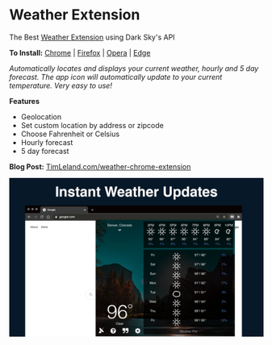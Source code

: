 Weather Extension
===========
The Best [Weather Extension](http://weatherextension.com) using Dark Sky's API

**To Install:** [Chrome](https://chrome.google.com/webstore/detail/weather/iolcbmjhmpdheggkocibajddahbeiglb)
| [Firefox](https://addons.mozilla.org/en-US/firefox/addon/weather-extension/)
| [Opera](https://addons.opera.com/en/extensions/details/weather-2/)
| [Edge](https://microsoftedge.microsoft.com/addons/detail/weather/pkmfjimjjadfenfcgabnimfkhfpnjjni)

*Automatically locates and displays your current weather, hourly and 5 day forecast. The app icon will automatically update to your current temperature. Very easy to use!*

**Features**
 * Geolocation
 * Set custom location by address or zipcode
 * Choose Fahrenheit or Celsius
 * Hourly forecast
 * 5 day forecast

**Blog Post:** [TimLeland.com/weather-chrome-extension](http://timleland.com/weather-chrome-extension/)

![Screenshot](https://raw.githubusercontent.com/timleland/WeatherCE/master/media/Weather%205.0%20Screenshots/screenshot-1.jpeg)

